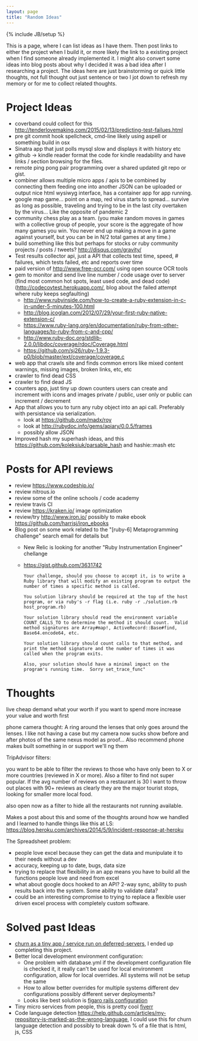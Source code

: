 ```yaml
---
layout: page
title: "Random Ideas"
---
```

{% include JB/setup %}

This is a page, where I can list ideas as I have them. Then post links to either the project when I build it, or more likely the link to a existing project when I find someone already implemented it. I might also convert some ideas into blog posts about why I decided it was a bad idea after I researching a project. The ideas here are just brainstorming or quick little thoughts, not full thought out just sentence or two I jot down to refresh my memory or for me to collect related thoughts.

Project Ideas
===

* coverband could collect for this http://tenderlovemaking.com/2015/02/13/predicting-test-failues.html
* pre git commit hook spellcheck, cmd-line likely using aspell or something build in osx 
* Sinatra app that just polls mysql slow and displays it with history etc
* github -> kindle reader format the code for kindle readability and have links / section browsing for the files.
* remote ping pong pair programming over a shared updated git repo or gist.
* combiner allows multiple micro apps / apis to be combined by connecting them feeding one into another JSON can be uploaded or output nice html wysiwyg interface, has a container app for app running.
* google map game... point on a map, red virus starts to spread... survive as long as possible, traveling and trying to be in the last city overtaken by the virus... Like the opposite of pandemic 2
* community chess play as a team. (you make random moves in games with a collective group of people, your score is the aggregate of how many games you win. You never end up making a move in a game against yourself, but you can be in N/2 total games at any time.)
* build something like this but perhaps for stocks or ruby community projects / posts / tweets? http://disqus.com/gravity/
* Test results collector api, just a API that collects test time, speed, # failures, which tests failed, etc and reports over time
* paid version of http://www.free-ocr.com/ using open source OCR tools
* gem to monitor and send live line number / code usage over to server (find most common hot spots, least used code, and dead code) (http://codecovtest.herokuapp.com/, blog about the failed attempt where ruby keeps segfaulting)
   * http://www.rubyinside.com/how-to-create-a-ruby-extension-in-c-in-under-5-minutes-100.html
   * http://blog.jcoglan.com/2012/07/29/your-first-ruby-native-extension-c/
   * https://www.ruby-lang.org/en/documentation/ruby-from-other-languages/to-ruby-from-c-and-cpp/
   * http://www.ruby-doc.org/stdlib-2.0.0/libdoc/coverage/rdoc/Coverage.html
   * https://github.com/sj26/ruby-1.9.3-p0/blob/master/ext/coverage/coverage.c
* web app that crawls site and finds common errors like mixed content warnings, missing images, broken links, etc, etc
* crawler to find dead CSS
* crawler to find dead JS
* counters app, just tiny up down counters users can create and increment with icons and images private / public, user only or public can increment / decrement
* App that allows you to turn any ruby object into an api call. Preferably with persistance via serialization.
  * look at https://github.com/madx/roy
  * look at http://rubydoc.info/gems/apiary/0.0.5/frames
  * possibly allow JSON
* Improved hash my superhash ideas, and this https://github.com/koleksiuk/parsable_hash and hashie::mash etc

Posts for API reviews
===

* review https://www.codeship.io/
* review nitrous.io 
* review some of the online schools / code academy
* review travis CI
* review https://kraken.io/ image optimization
* review/try http://www.iron.io/ possibly to make ebook https://github.com/harrisj/iron_ebooks 
* Blog post on some work related to the "[ruby-6] Metaprogramming challenge" search email for details but
    * New Relic is looking for another "Ruby Instrumentation Engineer" chellange
    * https://gist.github.com/3631742
    
          Your challenge, should you choose to accept it, is to write a Ruby library that will modify an existing program to output the number of times a specific method is called. 

          You solution library should be required at the top of the host program, or via ruby's -r flag (i.e. ruby -r ./solution.rb host_program.rb)

          Your solution library should read the environment variable COUNT_CALLS_TO to determine the method it should count.  Valid method signatures are Array#map!, ActiveRecord::Base#find, Base64.encode64, etc.

          Your solution library should count calls to that method, and print the method signature and the number of times it was called when the program exits.

          Also, your solution should have a minimal impact on the program's running time.  Sorry set_trace_func"

Thoughts
===

live cheap
demand what your worth
if you want to spend more
increase your value and worth first

phone camera thought:
 A ring around the lenses that only goes around the lenses. I like not having a case but my camera now sucks show before and after photos of the same nexus model as proof... Also recommend phone makes built something in or support we'll ng them
 
TripAdvisor filters:

you want to be able to filter the reviews to those who have only been to X or more countries (reviewed in X or more). Also a filter to find not super popular. If the avg number of reviews on a restaurant is 30 I want to throw out places with 90+ reviews as clearly they are the major tourist stops, looking for smaller more local food.

also open now as a filter to hide all the restaurants not running available.

Makes a post about this and some of the thoughts around how we handled and I learned to handle things like this at LS:
https://blog.heroku.com/archives/2014/5/9/incident-response-at-heroku

The Spreadsheet problem:
  * people love excel because they can get the data and munipulate it to their needs without a dev
  * accuracy, keeping up to date, bugs, data size
  * trying to replace that flexibility in an app means you have to build all the functions people love and need from excel
  * what about google docs hooked to an API? 2-way sync, ability to push results back into the system. Some ability to validate data?
  * could be an interesting compromise to trying to replace a flexible user driven excel process with completely custom software.

Solved past Ideas
===

* [churn as a tiny app / service run on deferred-servers](http://churn.picoappz.com), I ended up completing this project.
* Better local development environment configuration: 
  * One problem with database.yml if the development configuration file is checked it, it really can't be used for local environment configuration, allow for local overrides. All systems will not be setup the same
  * How to allow better overrides for multiple systems different dev configurations possibly different server deployments?
  * Looks like best solution is [figaro rails configuration](https://github.com/laserlemon/figaro)
* Tiny micro services from people, this is pretty cool [fiverr](http://fiverr.com/)
* Code language detection https://help.github.com/articles/my-repository-is-marked-as-the-wrong-language, I could use this for churn language detection and possibly to break down % of a file that is html, js, CSS
